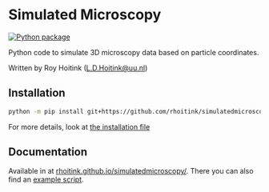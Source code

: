 # Simulated Microscopy

[![Python package](https://github.com/rhoitink/simulatedmicroscopy/actions/workflows/pythonpackage.yml/badge.svg?branch=main)](https://github.com/rhoitink/simulatedmicroscopy/actions/workflows/pythonpackage.yml)

Python code to simulate 3D microscopy data based on particle coordinates.

Written by Roy Hoitink (L.D.Hoitink@uu.nl)

## Installation

```bash
python -m pip install git+https://github.com/rhoitink/simulatedmicroscopy
```

For more details, look at [the installation file](https://rhoitink.github.io/simulatedmicroscopy/installation/)

## Documentation

Available in at [rhoitink.github.io/simulatedmicroscopy/](https://rhoitink.github.io/simulatedmicroscopy/). There you can also find an [example script](https://rhoitink.github.io/simulatedmicroscopy/example-usage/).
